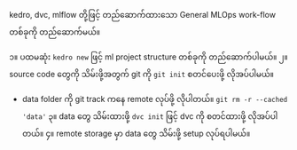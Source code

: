 kedro, dvc, mlflow တို့ဖြင့် တည်ဆောက်ထားသော General MLOps work-flow  တစ်ခုကို တည်ဆောက်မယ်။

၁။ ပထမဆုံး `kedro new`  ဖြင့် ml project structure တစ်ခုကို တည်ဆောက်ပါမယ်။
၂။ source code တွေကို သိမ်းဖို့အတွက် git ကို `git init` စတင်ပေးဖို့ လိုအပ်ပါမယ်။
 - data folder ကို git track ကနေ remote လုပ်ဖို့ လိုပါတယ်။
		 `git rm -r --cached 'data'` 
၃။ data တွေ သိမ်းထားဖို့ `dvc init` ဖြင့် dvc ကို စတင်ထားဖို့ လိုအပ်ပါတယ်။
၄။ remote storage မှာ data တွေ သိမ်းဖို့ setup လုပ်ရပါမယ်။


